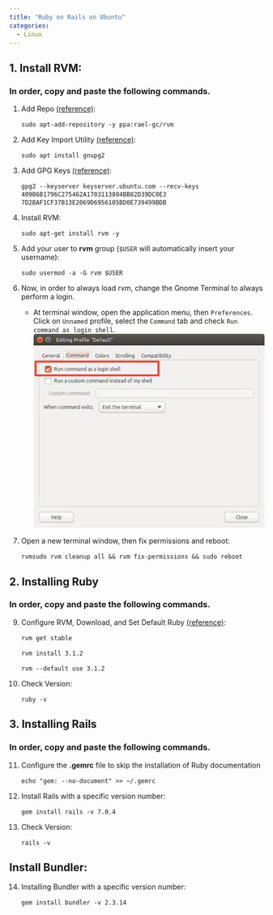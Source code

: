 ```yaml
---
title: "Ruby on Rails on Ubuntu"
categories:
  - Linux
---
```


## 1. Install RVM:
### In order, copy and paste the following commands.
1. Add Repo [(reference)](https://github.com/rvm/ubuntu_rvm/blob/531e67a9903a593d2c9c1f3cb9b6ee4ec332fad2/README.md):
   ```console
   sudo apt-add-repository -y ppa:rael-gc/rvm
   ```

2. Add Key Import Utility [(reference)](https://rvm.io/):
   ```console
   sudo apt install gnupg2
   ```

3. Add GPG Keys [(reference)](https://rvm.io/):
   ```console
   gpg2 --keyserver keyserver.ubuntu.com --recv-keys 409B6B1796C275462A1703113804BB82D39DC0E3 7D2BAF1CF37B13E2069D6956105BD0E739499BDB
   ```

4. Install RVM:
   ```console
   sudo apt-get install rvm -y
   ```

5. Add your user to **rvm** group (`$USER` will automatically insert your username):
   ```console
   sudo usermod -a -G rvm $USER
   ```    

6. Now, in order to always load rvm, change the Gnome Terminal to always perform a login.
    - At terminal window, open the application menu, then `Preferences`. Click on `Unnamed` profile, select the `Command` tab and check `Run command as login shell`.
    ![Terminal Screenshot](TERMINAL.png)

7. Open a new terminal window, then fix permissions and reboot:
   ```console
   rvmsudo rvm cleanup all && rvm fix-permissions && sudo reboot
   ```

## 2. Installing Ruby
### In order, copy and paste the following commands.

9. Configure RVM, Download, and Set Default Ruby [(reference)](https://www.railstutorial.org/book):
   ```console
   rvm get stable
   ```

   ```console
   rvm install 3.1.2
   ```

   ```console
   rvm --default use 3.1.2
   ```

10. Check Version:
    ```console
    ruby -v
    ```

## 3. Installing Rails
### In order, copy and paste the following commands.

11. Configure the __.gemrc__ file to skip the installation of Ruby documentation
    ```console
    echo "gem: --no-document" >> ~/.gemrc
    ```

12. Install Rails with a specific version number:
    ```console
    gem install rails -v 7.0.4
    ```

13. Check Version:
    ```console
    rails -v
    ```

## Install Bundler:

14. Installing Bundler with a specific version number:

    ```console
    gem install bundler -v 2.3.14
    ```
